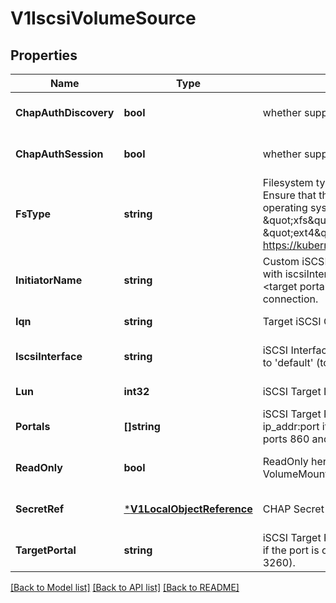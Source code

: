 # V1IscsiVolumeSource

## Properties
Name | Type | Description | Notes
------------ | ------------- | ------------- | -------------
**ChapAuthDiscovery** | **bool** | whether support iSCSI Discovery CHAP authentication | [optional] [default to null]
**ChapAuthSession** | **bool** | whether support iSCSI Session CHAP authentication | [optional] [default to null]
**FsType** | **string** | Filesystem type of the volume that you want to mount. Tip: Ensure that the filesystem type is supported by the host operating system. Examples: \&quot;ext4\&quot;, \&quot;xfs\&quot;, \&quot;ntfs\&quot;. Implicitly inferred to be \&quot;ext4\&quot; if unspecified. More info: https://kubernetes.io/docs/concepts/storage/volumes#iscsi | [optional] [default to null]
**InitiatorName** | **string** | Custom iSCSI Initiator Name. If initiatorName is specified with iscsiInterface simultaneously, new iSCSI interface &lt;target portal&gt;:&lt;volume name&gt; will be created for the connection. | [optional] [default to null]
**Iqn** | **string** | Target iSCSI Qualified Name. | [default to null]
**IscsiInterface** | **string** | iSCSI Interface Name that uses an iSCSI transport. Defaults to &#39;default&#39; (tcp). | [optional] [default to null]
**Lun** | **int32** | iSCSI Target Lun number. | [default to null]
**Portals** | **[]string** | iSCSI Target Portal List. The portal is either an IP or ip_addr:port if the port is other than default (typically TCP ports 860 and 3260). | [optional] [default to null]
**ReadOnly** | **bool** | ReadOnly here will force the ReadOnly setting in VolumeMounts. Defaults to false. | [optional] [default to null]
**SecretRef** | [***V1LocalObjectReference**](v1.LocalObjectReference.md) | CHAP Secret for iSCSI target and initiator authentication | [optional] [default to null]
**TargetPortal** | **string** | iSCSI Target Portal. The Portal is either an IP or ip_addr:port if the port is other than default (typically TCP ports 860 and 3260). | [default to null]

[[Back to Model list]](../README.md#documentation-for-models) [[Back to API list]](../README.md#documentation-for-api-endpoints) [[Back to README]](../README.md)


